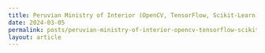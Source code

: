 ```yaml
---
title: Peruvian Ministry of Interior (OpenCV, TensorFlow, Scikit-Learn) Public safety concerns, improve crime prediction and public safety measures with image recognition and predictive modeling
date: 2024-03-05
permalink: posts/peruvian-ministry-of-interior-opencv-tensorflow-scikit-learn
layout: article
---
```

